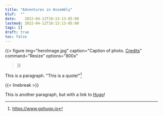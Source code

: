 ```yaml
---
title: "Adventures in Assembly"
bluf:  ""
date:    2022-04-12T10:13:13-05:00
lastmod: 2022-04-12T10:13:13-05:00
tags: []
draft: true
toc: false
---
```


{{< figure
img="heroImage.jpg"
caption="Caption of photo. [Credits](https://gohugo.io)"
command="Resize"
options="800x"
>}}

This is a paragraph. "This is a quote!"[^1]

{{< linebreak >}}

This is another paragraph, but with a link to [Hugo][hugo]!

[^1]: https://www.gohugo.io

[hugo]: https://www.gohugo.io

